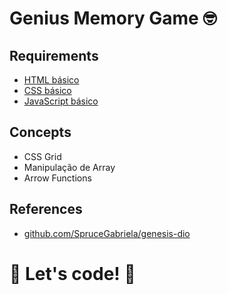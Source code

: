 # Genius Memory Game 🤓


## Requirements
* [HTML básico](https://developer.mozilla.org/en-US/docs/Web/HTML)
* [CSS básico](https://developer.mozilla.org/en-US/docs/Web/CSS)
* [JavaScript básico](https://developer.mozilla.org/en-US/docs/Web/JavaScript)

## Concepts
- CSS Grid
- Manipulação de Array
- Arrow Functions

## References
- [github.com/SpruceGabriela/genesis-dio](https://github.com/SpruceGabriela/genesis-dio)

# 🚀 Let's code! 🚀
